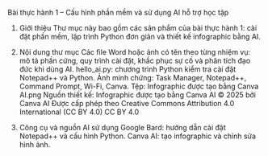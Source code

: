 Bài thực hành 1 – Cấu hình phần mềm và sử dụng AI hỗ trợ học tập
1. Giới thiệu
Thư mục này bao gồm các sản phẩm của bài thực hành 1: cài đặt phần mềm, lập trình Python đơn giản và thiết kế infographic bằng AI.

2. Nội dung thư mục
Các file Word hoặc ảnh có tên theo từng nhiệm vụ: mô tả phần cứng, quy trình cài đặt, khắc phục sự cố và phân tích đạo đức khi dùng AI.
hello_ai.py: chương trình Python kiểm tra cài đặt Notepad++ và Python.
Ảnh minh chứng: Task Manager, Notepad++, Command Prompt, Wi-Fi, Canva.
Tệp: Infographic được tạo bằng Canva AI.png Nguồn thiết kế: Infographic được tạo bằng Canva AI © 2025 bởi Canva AI Được cấp phép theo Creative Commons Attribution 4.0 International (CC BY 4.0) CC BY 4.0
3. Công cụ và nguồn AI sử dụng
Google Bard: hướng dẫn cài đặt Notepad++ và cấu hình Python.
Canva AI: tạo infographic và chỉnh sửa hình ảnh.
